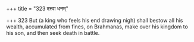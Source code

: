 +++
title = "323 दत्त्वा धनम्"

+++
323	But (a king who feels his end drawing nigh) shall bestow all his wealth, accumulated from fines, on Brahmanas, make over his kingdom to his son, and then seek death in battle.
